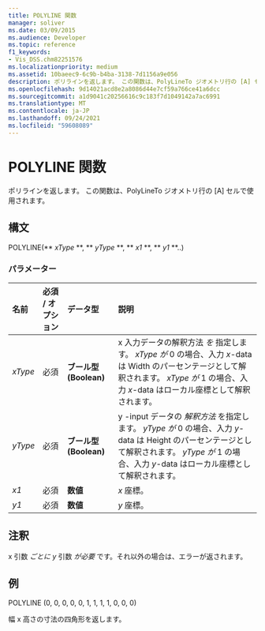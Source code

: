 ```yaml
---
title: POLYLINE 関数
manager: soliver
ms.date: 03/09/2015
ms.audience: Developer
ms.topic: reference
f1_keywords:
- Vis_DSS.chm82251576
ms.localizationpriority: medium
ms.assetid: 10baeec9-6c9b-b4ba-3138-7d1156a9e056
description: ポリラインを返します。 この関数は、PolyLineTo ジオメトリ行の [A] セルで使用されます。
ms.openlocfilehash: 9d14021acd8e2a8086d44e7cf59a766ce41a6dcc
ms.sourcegitcommit: a1d9041c20256616c9c183f7d1049142a7ac6991
ms.translationtype: MT
ms.contentlocale: ja-JP
ms.lasthandoff: 09/24/2021
ms.locfileid: "59608089"
---
```

# <a name="polyline-function"></a>POLYLINE 関数

ポリラインを返します。 この関数は、PolyLineTo ジオメトリ行の [A] セルで使用されます。 
  
## <a name="syntax"></a>構文

POLYLINE(** *xType* **, ** *yType* **, ** *x1* **, ** *y1* **..) 
  
### <a name="parameters"></a>パラメーター

|**名前**|**必須 / オプション**|**データ型**|**説明**|
|:-----|:-----|:-----|:-----|
| _xType_ <br/> |必須  <br/> |**ブール型 (Boolean)** <br/> |x 入力データの解釈方法  _を_ 指定します。 _xType が_ 0 の場合、入力 _x_-data は Width のパーセンテージとして解釈されます。 _xType が_ 1 の場合、入力 _x_-data はローカル座標として解釈されます。  <br/> |
| _yType_ <br/> |必須  <br/> |**ブール型 (Boolean)** <br/> |y -input データの  _解釈方法_ を指定します。 _yType が_ 0 の場合、入力 _y_-data は Height のパーセンテージとして解釈されます。 _yType が_ 1 の場合、入力 _y_-data はローカル座標として解釈されます。  <br/> |
| _x1_ <br/> |必須  <br/> |**数値** <br/> | _x_ 座標。  <br/> |
| _y1_ <br/> |必須  <br/> |**数値** <br/> |_y_ 座標。  <br/> |
   
## <a name="remarks"></a>注釈

x 引数  *ごとに y*  引数  *が必要*  です。それ以外の場合は、エラーが返されます。 
  
## <a name="example"></a>例

POLYLINE (0, 0, 0, 0, 0, 1, 1, 1, 1, 0, 0, 0) 
  
幅 x 高さの寸法の四角形を返します。 
  


